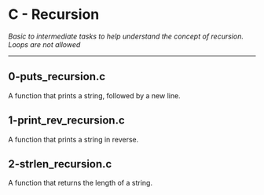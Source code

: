 # C - Recursion
*Basic to intermediate tasks to help understand the concept of recursion. Loops are not allowed*
___
## 0-puts_recursion.c
A function that prints a string, followed by a new line.
## 1-print\_rev\_recursion.c
A function that prints a string in reverse.
## 2-strlen\_recursion.c
A function that returns the length of a string.
